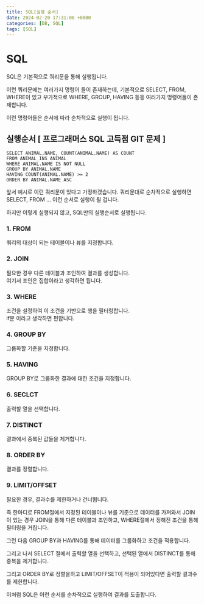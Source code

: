 ```yaml
---
title: SQL[실행 순서]
date: 2024-02-20 17:31:00 +0800
categories: [DB, SQL]
tags: [SQL]
---
```

# SQL
SQL은 기본적으로 쿼리문을 통해 실행됩니다.  

이런 쿼리문에는 여러가지 명령어 들이 존재하는데, 기본적으로 SELECT, FROM, WHERE이 있고 부가적으로 WHERE, GROUP, HAVING 등등 여러가지 명령어들이 존재합니다.  

이런 명령어들은 순서에 따라 순차적으로 실행이 됩니다.  

## 실행순서 [ 프로그래머스 SQL 고득점 GIT 문제 ]
```
SELECT ANIMAL.NAME, COUNT(ANIMAL.NAME) AS COUNT
FROM ANIMAL_INS ANIMAL
WHERE ANIMAL.NAME IS NOT NULL
GROUP BY ANIMAL.NAME
HAVING COUNT(ANIMAL.NAME) >= 2
ORDER BY ANIMAL.NAME ASC
```
앞서 예시로 이런 쿼리문이 있다고 가정하겠습니다. 
쿼리문대로 순차적으로 실행하면 SELECT, FROM ... 이런 순서로 실행이 될 겁니다.  

하지만 이렇게 실행되지 않고, SQL만의 실행순서로 실행됩니다.  

### 1. FROM
쿼리의 대상이 되는 테이블이나 뷰를 지정합니다.  

### 2. JOIN
필요한 경우 다른 테이블과 조인하여 결과를 생성합니다.  
여기서 조인은 집합이라고 생각하면 됩니다.  

### 3. WHERE
조건을 설정하여 이 조건을 기반으로 행을 필터링합니다.  
if문 이라고 생각하면 편합니다.  

### 4. GROUP BY
그룹화할 기준을 지정합니다.  

### 5. HAVING
GROUP BY로 그룹화한 결과에 대한 조건을 지정합니다.  

### 6. SECLCT 
출력할 열을 선택합니다.  

### 7. DISTINCT
결과에서 중복된 값들을 제거합니다.  

### 8. ORDER BY 
결과를 정렬합니다.  

### 9. LIMIT/OFFSET 
필요한 경우, 결과수를 제한하거나 건너뜁니다.  


즉 한마디로 FROM절에서 지정된 테이블이나 뷰를 기준으로 데이터를 가져와서 JOIN이 있는 경우 JOIN을 통해 다른 테이블과 조인하고, WHERE절에서 정해진 조건을 통해 필터링을 거칩니다.  

그런 다음 GROUP BY과 HAVING를 통해 데이터를 그룹화하고 조건을 적용합니다.  

그리고 나서 SELECT 절에서 출력할 열을 선택하고, 선택된 열에서 DISTINCT를 통해 중복을 제거합니다.  

그리고 ORDER BY로 정렬을하고 LIMIT/OFFSET이 적용이 되어있다면 출력할 결과수를 제한합니다.  

이처럼 SQL은 이런 순서를 순차적으로 실행하여 결과를 도출합니다.


